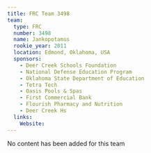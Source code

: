 ```yaml
---
title: FRC Team 3498
team:
  type: FRC
  number: 3498
  name: Jankopotamus
  rookie_year: 2011
  location: Edmond, Oklahoma, USA
  sponsors:
    - Deer Creek Schools Foundation
    - National Defense Education Program
    - Oklahoma State Department of Education
    - Tetra Tech
    - Oasis Pools & Spas
    - First Commercial Bank
    - Flourish Pharmacy and Nutrition
    - Deer Creek Hs
  links:
    Website: 
---
```

No content has been added for this team